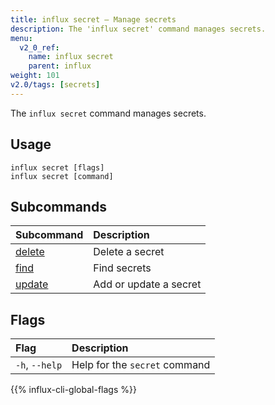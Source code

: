 ```yaml
---
title: influx secret – Manage secrets
description: The 'influx secret' command manages secrets.
menu:
  v2_0_ref:
    name: influx secret
    parent: influx
weight: 101
v2.0/tags: [secrets]
---
```


The `influx secret` command manages secrets.

## Usage
```
influx secret [flags]
influx secret [command]
```

## Subcommands
| Subcommand                                          | Description            |
|:----------                                          |:-----------            |
| [delete](/v2.0/reference/cli/influx/secret/delete/) | Delete a secret        |
| [find](/v2.0/reference/cli/influx/secret/find/)     | Find secrets           |
| [update](/v2.0/reference/cli/influx/secret/update/) | Add or update a secret |

## Flags
| Flag           | Description                  |
|:----           |:-----------                  |
| `-h`, `--help` | Help for the `secret` command |

{{% influx-cli-global-flags %}}
